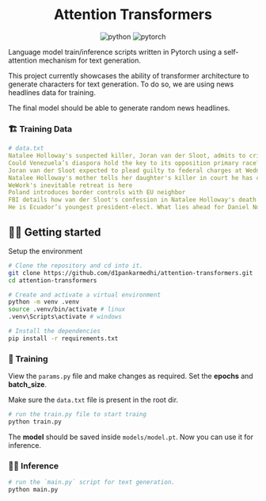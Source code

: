<div align="center">
<h1>Attention Transformers</h1>

![python](https://img.shields.io/badge/Python-3776AB?style=for-the-badge&logo=python&logoColor=white)
![pytorch](https://img.shields.io/badge/PyTorch-EE4C2C.svg?style=for-the-badge&logo=PyTorch&logoColor=white)

</div>

Language model train/inference scripts written in Pytorch using a self-attention mechanism for text generation.

This project currently showcases the ability of transformer architecture to generate characters for text generation. To do so, we are using news headlines data for training. 

The final model should be able to generate random news headlines.


### 🏗️ Training Data

```yaml
# data.txt
Natalee Holloway's suspected killer, Joran van der Sloot, admits to crime, says mother
Could Venezuela’s diaspora hold the key to its opposition primary race?
Joran van der Sloot expected to plead guilty to federal charges at Wednesday hearing
Natalee Holloway's mother tells her daughter's killer in court he has caused 'indescribable pain and harm' to her family
WeWork's inevitable retreat is here
Poland introduces border controls with EU neighbor
FBI details how van der Sloot's confession in Natalee Holloway's death came together
He is Ecuador’s youngest president-elect. What lies ahead for Daniel Noboa?
```

## 🏃‍♂️ Getting started

Setup the environment
```bash
# Clone the repository and cd into it.
git clone https://github.com/d1pankarmedhi/attention-transformers.git
cd attention-transformers

# Create and activate a virtual environment 
python -m venv .venv
source .venv/bin/activate # linux
.venv\Scripts\activate # windows

# Install the dependencies
pip install -r requirements.txt
```

### 🚂 Training

View the `params.py` file and make changes as required. Set the **epochs** and **batch_size**.

Make sure the `data.txt` file is present in the root dir. 

```bash
# run the train.py file to start traing
python train.py
```

The **model** should be saved inside `models/model.pt`. Now you can use it for inference.

### 🧗‍♂️ Inference

```bash
# run the `main.py` script for text generation.
python main.py
```

